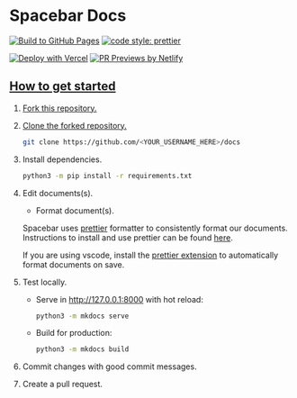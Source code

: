 # Spacebar Docs

[![Build to GitHub Pages](https://github.com/spacebarchat/docs/actions/workflows/build.yml/badge.svg)](https://github.com/spacebarchat/docs/actions/workflows/build.yml) [![code style: prettier](https://img.shields.io/badge/code_style-prettier-ff69b4.svg)](https://github.com/prettier/prettier)

[![Deploy with Vercel](https://vercel.com/button)](https://vercel.com/new/clone?repository-url=https://github.com/spacebarchat/docs)
<a href="https://www.netlify.com">
	<img src="https://www.netlify.com/img/global/badges/netlify-color-accent.svg" alt="PR Previews by Netlify" />

## How to get started

1. Fork this repository.
2. Clone the forked repository.

    ```bash
    git clone https://github.com/<YOUR_USERNAME_HERE>/docs
    ```

3. Install dependencies.

    ```bash
    python3 -m pip install -r requirements.txt
    ```

4. Edit documents(s).

    - Format document(s).

    Spacebar uses [prettier](https://prettier.io) formatter to consistently format our documents. Instructions to install and use prettier can be found [here](https://prettier.io/docs/en/install.html).

    If you are using vscode, install the [prettier extension](https://marketplace.visualstudio.com/items?itemName=esbenp.prettier-vscode) to automatically format documents on save.

5. Test locally.

    - Serve in <http://127.0.0.1:8000> with hot reload:

        ```bash
        python3 -m mkdocs serve
        ```

    - Build for production:

        ```bash
        python3 -m mkdocs build
        ```

6. Commit changes with good commit messages.
7. Create a pull request.

